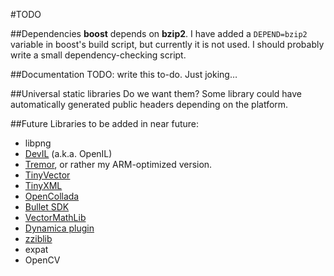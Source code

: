 #TODO

##Dependencies
__boost__ depends on __bzip2__. I have added a <code>DEPEND=bzip2</code> variable in boost's build script, but currently it is not used. I should probably write a small dependency-checking script.

##Documentation
TODO: write this to-do. Just joking…

##Universal static libraries
Do we want them? Some library could have automatically generated public headers depending on the platform.

##Future
Libraries to be added in near future:

* libpng
* [DevIL](http://openil.sourceforge.net/) (a.k.a. OpenIL)
* [Tremor](http://wiki.xiph.org/Tremor), or rather my ARM-optimized version.
* [TinyVector](http://code.google.com/p/tinyvector/)
* [TinyXML](http://www.grinninglizard.com/tinyxml/)
* [OpenCollada](http://code.google.com/p/opencollada/)
* [Bullet SDK](http://code.google.com/p/bullet/)
* [VectorMathLib](http://code.google.com/p/bullet/)
* [Dynamica plugin](http://code.google.com/p/dynamica/)
* [zziblib](http://zziplib.sourceforge.net/)
* expat
* OpenCV


